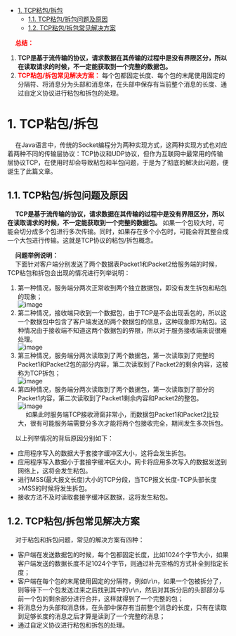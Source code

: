 
<!-- TOC -->

- [1. TCP粘包/拆包](#1-tcp粘包拆包)
    - [1.1. TCP粘包/拆包问题及原因](#11-tcp粘包拆包问题及原因)
    - [1.2. TCP粘包/拆包常见解决方案](#12-tcp粘包拆包常见解决方案)

<!-- /TOC -->
&emsp; **<font color = "red">总结：</font>**  
1. **TCP是基于流传输的协议，请求数据在其传输的过程中是没有界限区分，所以在读取请求的时候，不一定能获取到一个完整的数据包。**  
2. **<font color = "red">TCP粘包/拆包常见解决方案：</font>** 每个包都固定长度、每个包的末尾使用固定的分隔符、将消息分为头部和消息体，在头部中保存有当前整个消息的长度、通过自定义协议进行粘包和拆包的处理。   

# 1. TCP粘包/拆包
<!-- 
Socket粘包问题的3种解决方案
https://mp.weixin.qq.com/s/ODxGlLrohCveH-2m-BSDWQ
-->

&emsp; 在Java语言中，传统的Socket编程分为两种实现方式，这两种实现方式也对应着两种不同的传输层协议：TCP协议和UDP协议，但作为互联网中最常用的传输层协议TCP，在使用时却会导致粘包和半包问题，于是为了彻底的解决此问题，便诞生了此篇文章。  

## 1.1. TCP粘包/拆包问题及原因  
&emsp; **TCP是基于流传输的协议，请求数据在其传输的过程中是没有界限区分，所以在读取请求的时候，不一定能获取到一个完整的数据包。** 如果一个包较大时，可能会切分成多个包进行多次传输。同时，如果存在多个小包时，可能会将其整合成一个大包进行传输。这就是TCP协议的粘包/拆包概念。  
<!-- 粘包拆包问题是处于网络比较底层的问题，在数据链路层、网络层以及传输层都有可能发生。我们日常的网络应用开发大都在传输层进行，由于UDP有消息保护边界，不会发生粘包拆包问题，而因此粘包拆包问题只发生在TCP协议中。具体讲TCP是个”流"协议，只有流的概念，没有包的概念，对于业务上层数据的具体含义和边界并不了解，它只会根据TCP缓冲区的实际情况进行包的划分。所以在业务上认为，一个完整的包可能会被TCP拆分成多个包进行发送，也有可能把多个小的包封装成一个大的数据包发送，这就是所谓的TCP粘包和拆包问题。

&emsp; 下图中演示了粘包和拆包的三种情况：  
![image](https://gitee.com/wt1814/pic-host/raw/master/images/microService/netty/netty-38.png)  

* A和B两个包都刚好满足TCP缓冲区的大小，或者说其等待时间已经达到TCP等待时长，从而还是使用两个独立的包进行发送；  
* A和B两次请求间隔时间内较短，并且数据包较小，因而合并为同一个包发送给服务端；  
* B包比较大，因而将其拆分


&emsp; 产生粘包和拆包问题的主要原因是，操作系统在发送TCP数据的时候，底层会有一个缓冲区，例如1024个字节大小，如果一次请求发送的数据量比较小，没达到缓冲区大小，TCP则会将多个请求合并为同一个请求进行发送，这就形成了粘包问题；如果一次请求发送的数据量比较大，超过了缓冲区大小，TCP就会将其拆分为多次发送，这就是拆包，也就是将一个大的包拆分为多个小包进行发送。 
-->
&emsp; **问题举例说明：**    
&emsp; 下面针对客户端分别发送了两个数据表Packet1和Packet2给服务端的时候，TCP粘包和拆包会出现的情况进行列举说明：  
1. 第一种情况，服务端分两次正常收到两个独立数据包，即没有发生拆包和粘包的现象；  
![image](https://gitee.com/wt1814/pic-host/raw/master/images/microService/netty/netty-78.png)  
2. 第二种情况，接收端只收到一个数据包，由于TCP是不会出现丢包的，所以这一个数据包中包含了客户端发送的两个数据包的信息，这种现象即为粘包。这种情况由于接收端不知道这两个数据包的界限，所以对于服务接收端来说很难处理。  
![image](https://gitee.com/wt1814/pic-host/raw/master/images/microService/netty/netty-79.png)  
3. 第三种情况，服务端分两次读取到了两个数据包，第一次读取到了完整的Packet1和Packet2包的部分内容，第二次读取到了Packet2的剩余内容，这被称为TCP拆包；  
![image](https://gitee.com/wt1814/pic-host/raw/master/images/microService/netty/netty-80.png)  
4. 第四种情况，服务端分两次读取到了两个数据包，第一次读取到了部分的Packet1内容，第二次读取到了Packet1剩余内容和Packet2的整包。  
![image](https://gitee.com/wt1814/pic-host/raw/master/images/microService/netty/netty-81.png)  
&emsp; 如果此时服务端TCP接收滑窗非常小，而数据包Packet1和Packet2比较大，很有可能服务端需要分多次才能将两个包接收完全，期间发生多次拆包。   


&emsp; 以上列举情况的背后原因分别如下：  

* 应用程序写入的数据大于套接字缓冲区大小，这将会发生拆包。
* 应用程序写入数据小于套接字缓冲区大小，网卡将应用多次写入的数据发送到网络上，这将会发生粘包。
* 进行MSS(最大报文长度)大小的TCP分段，当TCP报文长度-TCP头部长度>MSS的时候将发生拆包。
* 接收方法不及时读取套接字缓冲区数据，这将发生粘包。

## 1.2. TCP粘包/拆包常见解决方案  
&emsp; 对于粘包和拆包问题，常见的解决方案有四种：  

* 客户端在发送数据包的时候，每个包都固定长度，比如1024个字节大小，如果客户端发送的数据长度不足1024个字节，则通过补充空格的方式补全到指定长度；  
* 客户端在每个包的末尾使用固定的分隔符，例如\r\n，如果一个包被拆分了，则等待下一个包发送过来之后找到其中的\r\n，然后对其拆分后的头部部分与前一个包的剩余部分进行合并，这样就得到了一个完整的包；  
* 将消息分为头部和消息体，在头部中保存有当前整个消息的长度，只有在读取到足够长度的消息之后才算是读到了一个完整的消息；  
* 通过自定义协议进行粘包和拆包的处理。  